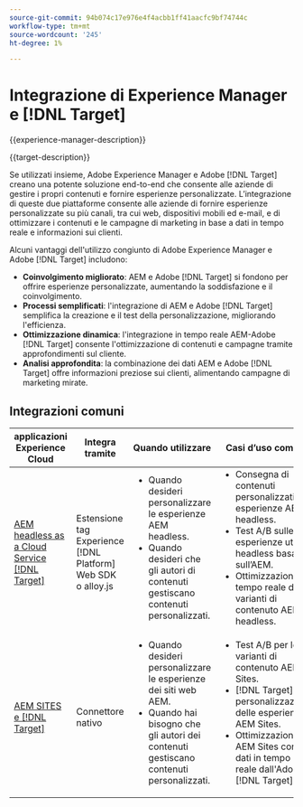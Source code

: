 ```yaml
---
source-git-commit: 94b074c17e976e4f4acbb1ff41aacfc9bf74744c
workflow-type: tm+mt
source-wordcount: '245'
ht-degree: 1%

---
```



# Integrazione di Experience Manager e [!DNL Target]

{{experience-manager-description}}

{{target-description}}

Se utilizzati insieme, Adobe Experience Manager e Adobe [!DNL Target] creano una potente soluzione end-to-end che consente alle aziende di gestire i propri contenuti e fornire esperienze personalizzate. L’integrazione di queste due piattaforme consente alle aziende di fornire esperienze personalizzate su più canali, tra cui web, dispositivi mobili ed e-mail, e di ottimizzare i contenuti e le campagne di marketing in base a dati in tempo reale e informazioni sui clienti.

Alcuni vantaggi dell&#39;utilizzo congiunto di Adobe Experience Manager e Adobe [!DNL Target] includono:

+ **Coinvolgimento migliorato**: AEM e Adobe [!DNL Target] si fondono per offrire esperienze personalizzate, aumentando la soddisfazione e il coinvolgimento.
+ **Processi semplificati**: l&#39;integrazione di AEM e Adobe [!DNL Target] semplifica la creazione e il test della personalizzazione, migliorando l&#39;efficienza.
+ **Ottimizzazione dinamica**: l&#39;integrazione in tempo reale AEM-Adobe [!DNL Target] consente l&#39;ottimizzazione di contenuti e campagne tramite approfondimenti sul cliente.
+ **Analisi approfondita**: la combinazione dei dati AEM e Adobe [!DNL Target] offre informazioni preziose sui clienti, alimentando campagne di marketing mirate.

## Integrazioni comuni

<table>
    <thead>
        <tr>
            <th>applicazioni Experience Cloud</th>
            <th>Integra tramite</th>
            <th>Quando utilizzare</th>
            <th>Casi d’uso comuni</th>
        </tr>
    </thead>
    <tbody>
        <tr>
            <td><a href="https://experienceleague.adobe.com/docs/experience-manager-learn/cloud-service/integrations/target.html?lang=it" target="_blank" rel="noreferrer">AEM headless as a Cloud Service [!DNL Target]</a></td>
            <td>Estensione tag Experience [!DNL Platform] Web SDK o alloy.js</td>
            <td>
              <ul style="margin-top: 0;">
                <li>Quando desideri personalizzare le esperienze AEM headless.</li>
                <li>Quando desideri che gli autori di contenuti gestiscano contenuti personalizzati.</li>
              </ul>
            </td>
            <td>
                <ul style="margin-top: 0;">
                  <li>Consegna di contenuti personalizzati per esperienze AEM headless.</li>
                  <li>Test A/B sulle esperienze utente headless basate sull’AEM.</li>
                  <li>Ottimizzazione in tempo reale delle varianti di contenuto AEM headless.</li>
                </ul>
            </td>
        </tr>
        <tr>
            <td><a href="https://experienceleague.adobe.com/docs/experience-manager-learn/sites/integrations/target/overview.html?lang=it" target="_blank" rel="noreferrer">AEM SITES e [!DNL Target]</a></td>
            <td>Connettore nativo</td>
            <td>
                <ul style="margin-top: 0;">
                    <li>Quando desideri personalizzare le esperienze dei siti web AEM.</li>
                    <li>Quando hai bisogno che gli autori dei contenuti gestiscano contenuti personalizzati.</li>
                </ul>
            </td>
            <td>
              <ul style="margin-top: 0;">
                <li>Test A/B per le varianti di contenuto AEM Sites.</li>
                <li>[!DNL Target]e personalizzazione delle esperienze AEM Sites.</li>
                <li>Ottimizzazione di AEM Sites con dati in tempo reale dall'Adobe [!DNL Target].</li>
              </ul>
            </td>
        </tr>
    </tbody>          
</table>
